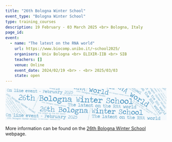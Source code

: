 ```yaml
---
title: "26th Bologna Winter School"
event_type: "Bologna Winter School"
type: training_courses
description: 19 February - 03 March 2025 <br> Bologna, Italy
page_id: 
event:
  - name: "The latest on the RNA world"
    url: https://www.biocomp.unibo.it/~school2025/
    organisers: Univ Bologna <br> ELIXIR-IIB <br> SIB 
    teachers: []
    venue: Online
    event_date: 2024/02/19 <br> - <br> 2025/03/03
    state: open
---
```


![BG_Winter2025](images/2025_events/BG_Winter2025.jpeg)

More information can be found on the [26th Bologna Winter School](https://www.biocomp.unibo.it/~school2025/) webpage.


<br>